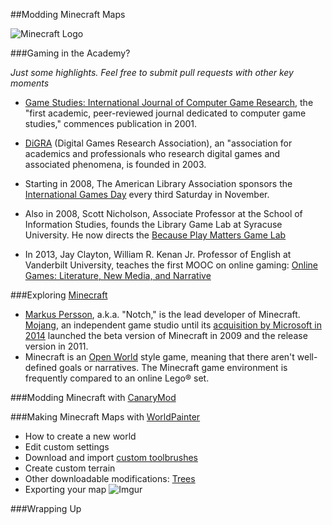 ##Modding Minecraft Maps

![Minecraft Logo](http://i1279.photobucket.com/albums/y523/textcraft/Feb%202015%20-%203/493c46ec9f55ac99278f402717763559d1609cd2e00b34dafbf0ae02729b5e4c37cafd5a2addb345da39a3ee5e6b4b0d3255bfef95601890afd80709ca64874137734ff0cd79_zpsfe64cae9.png)

###Gaming in the Academy?

*Just some highlights. Feel free to submit pull requests with other key moments*

  * [Game Studies: International Journal of Computer Game Research](http://gamestudies.org/), the "first academic, peer-reviewed journal dedicated to computer game studies," commences publication in 2001.
  
  *  [DiGRA](http://www.digra.org/) (Digital Games Research Association), an "association for academics and professionals who research digital games and associated phenomena, is founded in 2003.

  * Starting in 2008, The American Library Association sponsors the [International Games Day](http://igd.ala.org/) every third Saturday in November.
  
  * Also in 2008, Scott Nicholson, Associate Professor at the School of Information Studies, founds the Library Game Lab at Syracuse University. He now
directs the [Because Play Matters Game Lab](http://becauseplaymatters.com/) 
 	
  * In 2013, Jay Clayton, William R. Kenan Jr. Professor of English at Vanderbilt University, teaches the first MOOC on online gaming: [Online Games: Literature, New Media, and Narrative](https://www.coursera.org/course/onlinegames)

###Exploring [Minecraft](https://minecraft.net/)

  * [Markus Persson](https://en.wikipedia.org/wiki/Markus_Persson), a.k.a. "Notch," is the lead developer of Minecraft. [Mojang](https://mojang.com/), an independent game studio until its [acquisition by Microsoft in 2014](http://news.microsoft.com/2014/09/15/minecraft-to-join-microsoft/) launched the beta version of Minecraft in 2009 and the release version in 2011.
  * Minecraft is an [Open World](https://en.wikipedia.org/wiki/Open_world) style game, meaning that there aren't well-defined goals or narratives. The Minecraft game environment is frequently compared to an online Lego® set. 

###Modding Minecraft with [CanaryMod](http://canarymod.net/)

###Making Minecraft Maps with [WorldPainter](http://www.worldpainter.net/)
 * How to create a new world
 * Edit custom settings
 * Download and import [custom toolbrushes](http://www.worldpainter.net/trac/wiki/CustomBrushes)
 * Create custom terrain
 * Other downloadable modifications: [Trees](http://www.planetminecraft.com/project/native-trees-of-europe-template-repository-1779952/)
 * Exporting your map
![Imgur](http://i.imgur.com/vqCq1zR.jpg)

###Wrapping Up
